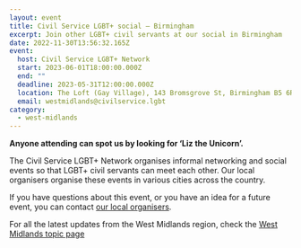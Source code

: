 ```yaml
---
layout: event
title: Civil Service LGBT+ social – Birmingham
excerpt: Join other LGBT+ civil servants at our social in Birmingham
date: 2022-11-30T13:56:32.165Z
event:
  host: Civil Service LGBT+ Network
  start: 2023-06-01T18:00:00.000Z
  end: ""
  deadline: 2023-05-31T12:00:00.000Z
  location: The Loft (Gay Village), 143 Bromsgrove St, Birmingham B5 6RG
  email: westmidlands@civilservice.lgbt
category:
  - west-midlands
---
```

**Anyone attending can spot us by looking for ‘Liz the Unicorn’.**

The Civil Service LGBT+ Network organises informal networking and social events so that LGBT+ civil servants can meet each other. Our local organisers organise these events in various cities across the country.

If you have questions about this event, or you have an idea for a future event, you can contact [our local organisers](/team).

For all the latest updates from the West Midlands region, check the [West Midlands topic page](/topic/west-midlands)
